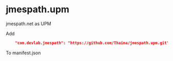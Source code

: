 # jmespath.upm

jmespath.net as UPM

Add

```json
    "com.devlab.jmespath": "https://github.com/Thaina/jmespath.upm.git",
```
To manifest.json
